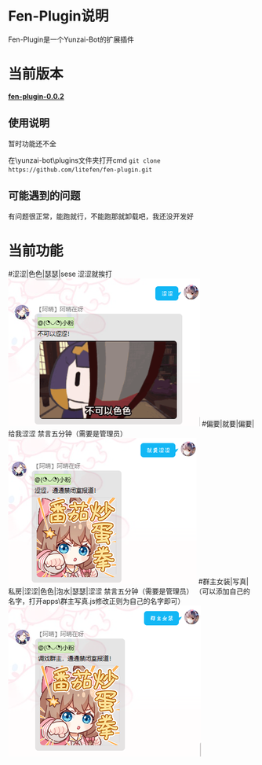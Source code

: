 # Fen-Plugin说明
Fen-Plugin是一个Yunzai-Bot的扩展插件
# 当前版本
[**fen-plugin-0.0.2**](https://github.com/litefen/fen-plugin)
## 使用说明
暂时功能还不全

在\yunzai-bot\plugins文件夹打开cmd
`git clone  https://github.com/litefen/fen-plugin.git`
## 可能遇到的问题

有问题很正常，能跑就行，不能跑那就卸载吧，我还没开发好

# 当前功能

 #涩涩|色色|瑟瑟|sese
涩涩就挨打
![](data/readme/涩涩.png)
 #偏要|就要|偏要|给我涩涩
禁言五分钟（需要是管理员）
![](data/readme/就要涩涩.png)
 #群主女装|写真|私房|涩涩|色色|泡水|瑟瑟|涩涩
禁言五分钟（需要是管理员）
（可以添加自己的名字，打开apps\群主写真.js修改正则为自己的名字即可）
![](data/readme/群主女装.png)